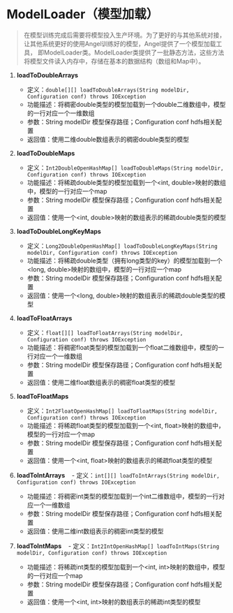 # ModelLoader（模型加载）
> 在模型训练完成后需要将模型投入生产环境。为了更好的与其他系统对接，让其他系统更好的使用Angel训练好的模型，Angel提供了一个模型加载工具， 即ModelLoader类。ModelLoader类提供了一批静态方法，这些方法将模型文件读入内存中，存储在基本的数据结构（数组和Map中）。

1. **loadToDoubleArrays**
    - 定义：```double[][] loadToDoubleArrays(String modelDir, Configuration conf) throws IOException```
	- 功能描述：将稠密double类型的模型加载到一个double二维数组中，模型的一行对应一个一维数组
	- 参数：String modelDir 模型保存路径；Configuration conf hdfs相关配置
	- 返回值：使用二维double数组表示的稠密double类型的模型

2. **loadToDoubleMaps**
    - 定义：```Int2DoubleOpenHashMap[] loadToDoubleMaps(String modelDir, Configuration conf) throws IOException```
	- 功能描述：将稀疏double类型的模型加载到一个<int, double>映射的数组中，模型的一行对应一个map
	- 参数：String modelDir 模型保存路径；Configuration conf hdfs相关配置
	- 返回值：使用一个<int, double>映射的数组表示的稀疏double类型的模型

3. **loadToDoubleLongKeyMaps**
    - 定义：```Long2DoubleOpenHashMap[] loadToDoubleLongKeyMaps(String modelDir, Configuration conf) throws IOException```
	- 功能描述：将稀疏double类型（拥有long类型的key）的模型加载到一个<long, double>映射的数组中，模型的一行对应一个map
	- 参数：String modelDir 模型保存路径；Configuration conf hdfs相关配置
	- 返回值：使用一个<long, double>映射的数组表示的稀疏double类型的模型
	

4. **loadToFloatArrays**
    - 定义：```float[][] loadToFloatArrays(String modelDir, Configuration conf) throws IOException```
	- 功能描述：将稠密float类型的模型加载到一个float二维数组中，模型的一行对应一个一维数组
	- 参数：String modelDir 模型保存路径；Configuration conf hdfs相关配置
	- 返回值：使用二维float数组表示的稠密float类型的模型

5. **loadToFloatMaps**
    - 定义：```Int2FloatOpenHashMap[] loadToFloatMaps(String modelDir, Configuration conf) throws IOException```
	- 功能描述：将稀疏float类型的模型加载到一个<int, float>映射的数组中，模型的一行对应一个map
	- 参数：String modelDir 模型保存路径；Configuration conf hdfs相关配置
	- 返回值：使用一个<int, float>映射的数组表示的稀疏float类型的模型

6. **loadToIntArrays**
    - 定义：```int[][] loadToIntArrays(String modelDir, Configuration conf) throws IOException```
	- 功能描述：将稠密int类型的模型加载到一个int二维数组中，模型的一行对应一个一维数组
	- 参数：String modelDir 模型保存路径；Configuration conf hdfs相关配置
	- 返回值：使用二维int数组表示的稠密int类型的模型

7. **loadToIntMaps**
    - 定义：```Int2IntOpenHashMap[] loadToIntMaps(String modelDir, Configuration conf) throws IOException```
	- 功能描述：将稀疏int类型的模型加载到一个<int, int>映射的数组中，模型的一行对应一个map
	- 参数：String modelDir 模型保存路径；Configuration conf hdfs相关配置
	- 返回值：使用一个<int, int>映射的数组表示的稀疏int类型的模型

